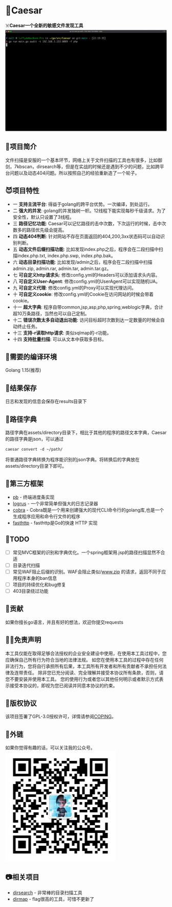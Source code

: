 # 🏁Caesar
☠️**Caesar一个全新的敏感文件发现工具**
![敏感文件扫描](docs/img/img1.gif)
## 👻项目简介
文件扫描是安服的一个基本环节，网络上关于文件扫描的工具也有很多，比如御剑，7kbscan，dirsearch等，但是在实战的时候还是遇到不少的问题，比如跨平台问题以及动态404问题。所以按照自己的经验重新造了一个轮子。
## 😈项目特性
* 一 **支持主流平台**: 得益于golang的跨平台优势。一次编译，到处运行。
* 二 **强大的并发**: golang的并发独树一帜。12线程下能实现每秒千级请求。为了安全性，默认只设置了3线程。
* 三 **路径记忆功能**: Caesar可以记忆路径的击中次数，下次运行的时候，击中次数多的路径优先级会提高。
* 四 **动态404判断**: 针对网站不存在页面返回的404,200,3xx状态码可以自动识别判断。
* 五 **动态文件后缀扫描功能**: 比如发现index.php之后，程序会在二段扫描中扫描index.php.txt, index.php.swp, index.php.bak。
* 六 **动态目录扫描功能**: 比如发现/admin之后，程序会在二段扫描中扫描admin.zip, admin.rar, admin.tar, admin.tar.gz。
* 七 **可自定义http请求头**: 修改config.yml的Headers可以添加请求头内容。
* 八 **可自定义User-Agent**: 修改config.yml的UserAgent可以实现随机UA。
* 九 **可自定义代理**: 修改config.yml的Proxy可以实现代理访问。
* 十 **可自定义cookie**: 修改config.yml的Cookie在访问网站的时候会带着cookie。
* 十一 **超大字典**: 程序自带common,jsp,asp,php,spring,weblogic字典，合计超10万条路径，当然也可以自己定制。
* 十二 **错误次数太多自动退出功能**: 访问目标超时次数到达一定数量的时候会自动终止任务。
* 十三 **支持-r读取http请求**: 类似sqlmap的-r功能。
* 十四 **支持批量扫描**: 可以从文本中获取多目标。
## 🏉需要的编译环境
Golang 1.15(推荐)
## 🥋结果保存
日志和发现的信息会保存在results目录下
## 🥎路径字典
路径字典在assets/directory目录下，相比于其他的程序的路径文本字典，Caesar的路径字典是json，可以通过
```shell script
caesar convert -d ~/path/ 
```
将普通路径字典转换为程序能识别的json字典。将转换后的字典放在assets/directory目录下即可。
## 🏀第三方框架
* [pb](https://github.com/cheggaaa/pb) - 终端进度条实现
* [logrus](https://github.com/sirupsen/logrus) - 一个非常简单但强大的日志记录器
* [cobra](https://github.com/spf13/cobra) - Cobra既是一个用来创建强大的现代CLI命令行的golang库,也是一个生成程序应用和命令行文件的程序
* [fasthttp](https://github.com/valyala/fasthttp) - fasthttp是Go的快速 HTTP 实现
## 🥂TODO
- [ ] 常见MVC框架的识别和字典优化。一个spring框架用.jsp的路径扫描显然不合适
- [ ] 目录迭代扫描
- [ ] 常见WAF阻止后缀的识别。WAF会阻止类似/www.zip 的请求，返回不同于应用程序本身的ban信息
- [ ] 项目的持续优化和bug修复
- [ ] 403目录绕过功能
## 🏈贡献
如果你擅长go语言，并且有好的想法，欢迎你提交requests
## 👮🏻‍免责声明
本工具仅能在取得足够合法授权的企业安全建设中使用，在使用本工具过程中，您应确保自己所有行为符合当地的法律法规。 如您在使用本工具的过程中存在任何非法行为，您将自行承担所有后果，本工具所有开发者和所有贡献者不承担任何法律及连带责任。 除非您已充分阅读、完全理解并接受本协议所有条款，否则，请您不要安装并使用本工具。 您的使用行为或者您以其他任何明示或者默示方式表示接受本协议的，即视为您已阅读并同意本协议的约束。
## 🏓版权协议
该项目签署了GPL-3.0授权许可，详情请参阅[COPING](docs/COPYING)。
## 🤝外链
如果你觉得有趣的话，可以关注我的公众号。
![code](docs/img/code.jpg)
## 📷相关项目
* [dirsearch](https://github.com/maurosoria/dirsearch) - 非常棒的目录扫描工具
* [dirmap](https://github.com/H4ckForJob/dirmap) - flag很高的工具，可惜不更新了